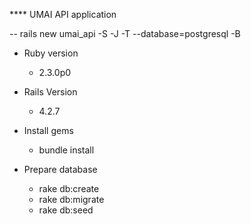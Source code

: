 **** UMAI API application

-- rails new umai_api -S -J -T --database=postgresql -B

* Ruby version
  - 2.3.0p0

* Rails Version
  - 4.2.7

* Install gems 
  - bundle install

* Prepare database
  - rake db:create
  - rake db:migrate
  - rake db:seed
